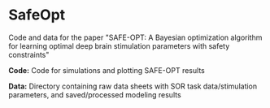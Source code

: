 # SafeOpt
Code and data for the paper "SAFE-OPT: A Bayesian optimization algorithm for learning optimal deep brain stimulation parameters with safety constraints"

**Code:** Code for simulations and plotting SAFE-OPT results

**Data:** Directory containing raw data sheets with SOR task data/stimulation parameters, and saved/processed modeling results
